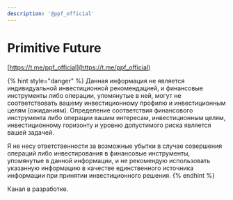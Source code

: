 ```yaml
---
description: '@ppf_official'
---
```


# Primitive Future

[https://t.me/ppf_official](https://t.me/ppf_official)

{% hint style="danger" %}
Данная информация не является индивидуальной инвестиционной рекомендацией, и финансовые инструменты либо операции, упомянутые в ней, могут не соответствовать вашему инвестиционному профилю и инвестиционным целям (ожиданиям). Определение соответствия финансового инструмента либо операции вашим интересам, инвестиционным целям, инвестиционному горизонту и уровню допустимого риска является вашей задачей.

Я не несу ответственности за возможные убытки в случае совершения операций либо инвестирования в финансовые инструменты, упомянутые в данной информации, и не рекомендую использовать указанную информацию в качестве единственного источника информации при принятии инвестиционного решения.
{% endhint %}

Канал в разработке.
